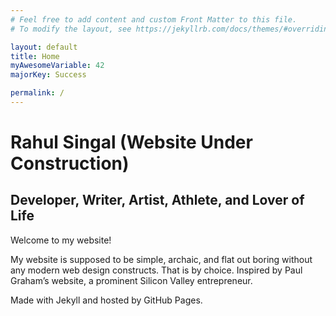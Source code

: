 ```yaml
---
# Feel free to add content and custom Front Matter to this file.
# To modify the layout, see https://jekyllrb.com/docs/themes/#overriding-theme-defaults

layout: default
title: Home
myAwesomeVariable: 42
majorKey: Success

permalink: /
---
```



# Rahul Singal (Website Under Construction)

## Developer, Writer, Artist, Athlete, and Lover of Life

Welcome to my website!

My website is supposed to be simple, archaic, and flat out boring without any modern web design constructs. That is by choice. Inspired by Paul Graham’s website, a prominent Silicon Valley entrepreneur. 

Made with Jekyll and hosted by GitHub Pages. 